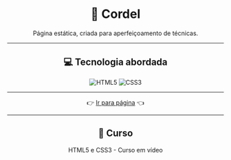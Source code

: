 <div align="center">

# 🏰 Cordel

Página estática, criada para aperfeiçoamento de técnicas.

----

## 💻 Tecnologia abordada

![HTML5](https://img.shields.io/badge/html5-%23E34F26.svg?style=for-the-badge&logo=html5&logoColor=white) ![CSS3](https://img.shields.io/badge/css3-%231572B6.svg?style=for-the-badge&logo=css3&logoColor=white)

----

👉 [Ir para página](https://raimonesbarros.github.io/Cordel/) 👈

----

## 📖 Curso

HTML5 e CSS3 - Curso em vídeo

</div>
